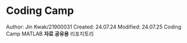 # Coding Camp
Author: Jin Kwak/21900031
Created: 24.07.24
Modified: 24.07.25
Coding Camp MATLAB **자료 공유용** 리포지토리

